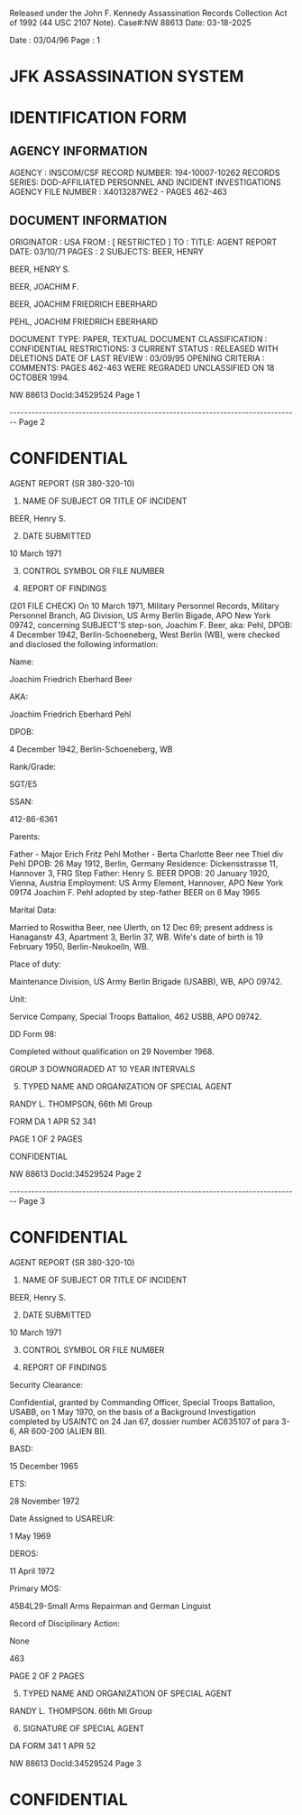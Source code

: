 Released under the John F. Kennedy
Assassination Records Collection Act of
1992 (44 USC 2107 Note). Case#:NW
88613 Date: 03-18-2025

Date : 03/04/96
Page : 1

# JFK ASSASSINATION SYSTEM
# IDENTIFICATION FORM

## AGENCY INFORMATION

AGENCY : INSCOM/CSF
RECORD NUMBER: 194-10007-10262
RECORDS SERIES: DOD-AFFILIATED PERSONNEL AND INCIDENT INVESTIGATIONS
AGENCY FILE NUMBER : X4013287WE2 - PAGES 462-463

## DOCUMENT INFORMATION

ORIGINATOR : USA
FROM : [ RESTRICTED ]
TO :
TITLE: AGENT REPORT
DATE: 03/10/71
PAGES : 2
SUBJECTS: BEER, HENRY

BEER, HENRY S.

BEER, JOACHIM F.

BEER, JOACHIM FRIEDRICH EBERHARD

PEHL, JOACHIM FRIEDRICH EBERHARD

DOCUMENT TYPE: PAPER, TEXTUAL DOCUMENT
CLASSIFICATION : CONFIDENTIAL
RESTRICTIONS: 3
CURRENT STATUS : RELEASED WITH DELETIONS
DATE OF LAST REVIEW : 03/09/95
OPENING CRITERIA :
COMMENTS: PAGES 462-463 WERE REGRADED UNCLASSIFIED ON 18 OCTOBER
1994.

NW 88613 Docld:34529524 Page 1


-------------------------------------------------------------------------------- Page 2

# CONFIDENTIAL

AGENT REPORT
(SR 380-320-10)

1. NAME OF SUBJECT OR TITLE OF INCIDENT

BEER, Henry S.

2. DATE SUBMITTED

10 March 1971

3. CONTROL SYMBOL OR FILE NUMBER

4. REPORT OF FINDINGS

(201 FILE CHECK) On 10 March 1971, Military Personnel Records, Military Personnel Branch, AG Division, US Army Berlin Bigade, APO New York 09742, concerning SUBJECT'S step-son, Joachim F. Beer, aka: Pehl, DPOB: 4 December 1942, Berlin-Schoeneberg, West Berlin (WB), were checked and disclosed the following information:

Name:

Joachim Friedrich Eberhard Beer

AKA:

Joachim Friedrich Eberhard Pehl

DPOB:

4 December 1942, Berlin-Schoeneberg, WB

Rank/Grade:

SGT/E5

SSAN:

412-86-6361

Parents:

Father - Major Erich Fritz Pehl
Mother - Berta Charlotte Beer nee Thiel div Pehl
DPOB: 26 May 1912, Berlin, Germany
Residence: Dickensstrasse 11, Hannover 3, FRG
Step Father: Henry S. BEER
DPOB: 20 January 1920, Vienna, Austria
Employment: US Army Element, Hannover, APO New York 09174
Joachim F. Pehl adopted by step-father BEER on 6 May 1965

Marital Data:

Married to Roswitha Beer, nee Ulerth, on 12 Dec 69; present address is Hanaganstr 43, Apartment 3, Berlin 37, WB. Wife's date of birth is 19 February 1950, Berlin-Neukoelln, WB.

Place of duty:

Maintenance Division, US Army Berlin Brigade (USABB), WB, APO 09742.

Unit:

Service Company, Special Troops Battalion, 462 USBB, APO 09742.

DD Form 98:

Completed without qualification on 29 November 1968.

GROUP 3
DOWNGRADED AT 10 YEAR INTERVALS

5. TYPED NAME AND ORGANIZATION OF SPECIAL AGENT

RANDY L. THOMPSON, 66th MI Group

FORM
DA 1 APR 52 341

PAGE 1 OF 2 PAGES

CONFIDENTIAL

NW 88613 DocId:34529524 Page 2


-------------------------------------------------------------------------------- Page 3

# CONFIDENTIAL

AGENT REPORT
(SR 380-320-10)

1. NAME OF SUBJECT OR TITLE OF INCIDENT

BEER, Henry S.

2. DATE SUBMITTED

10 March 1971

3. CONTROL SYMBOL OR FILE NUMBER

4. REPORT OF FINDINGS

Security Clearance:

Confidential, granted by Commanding Officer, Special Troops Battalion, USABB, on 1 May 1970, on the basis of a Background Investigation completed by USAINTC on 24 Jan 67, dossier number AC635107 of para 3-6, AR 600-200 (ALIEN BI).

BASD:

15 December 1965

ETS:

28 November 1972

Date Assigned to USAREUR:

1 May 1969

DEROS:

11 April 1972

Primary MOS:

45B4L29-Small Arms Repairman and German Linguist

Record of Disciplinary Action:

None

463

PAGE 2 OF 2 PAGES

5. TYPED NAME AND ORGANIZATION OF SPECIAL AGENT

RANDY L. THOMPSON. 66th MI Group

6. SIGNATURE OF SPECIAL AGENT

DA FORM 341
1 APR 52

NW 88613 Docld:34529524 Page 3

# CONFIDENTIAL
